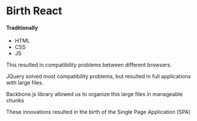 # Birth React

#### Traditionally
* HTML
* CSS
* JS

This resulted in compatibility problems between different browsers.

JQuery solved most compatibility problems, but resulted in full applications with large files.

Backbone.js library allowed us to organize this large files in manageable chunks

These innovations resulted in the birth of the Single Page Application (SPA)